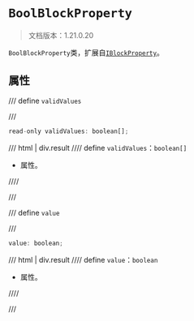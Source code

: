 # `BoolBlockProperty`

> 文档版本：1.21.0.20

`BoolBlockProperty`类，扩展自[`IBlockProperty`](./iblockproperty.md)。

## 属性

/// define
`validValues`


///

```js
read-only validValues: boolean[];
```

/// html | div.result
//// define
`validValues`：`boolean[]`

- 属性。


////

///


/// define
`value`


///

```js
value: boolean;
```

/// html | div.result
//// define
`value`：`boolean`

- 属性。


////

///

